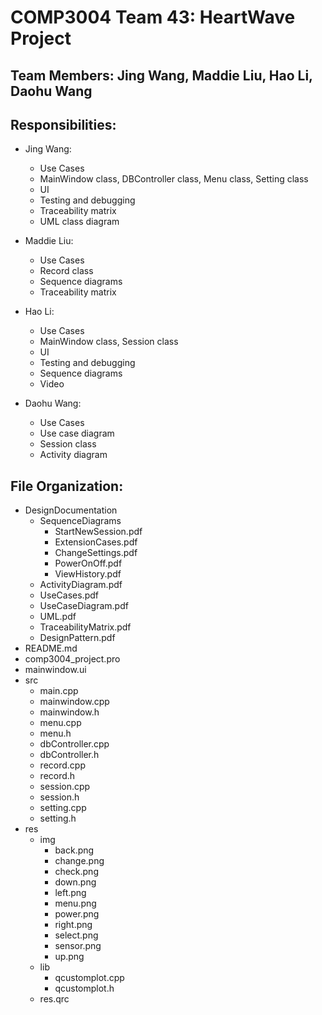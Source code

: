 # COMP3004 Team 43: HeartWave Project

## Team Members: Jing Wang, Maddie Liu, Hao Li, Daohu Wang

## Responsibilities:
- Jing Wang:
  - Use Cases
  - MainWindow class, DBController class, Menu class, Setting class
  - UI
  - Testing and debugging
  - Traceability matrix
  - UML class diagram

- Maddie Liu:
  - Use Cases
  - Record class
  - Sequence diagrams
  - Traceability matrix

- Hao Li:
  - Use Cases
  - MainWindow class, Session class
  - UI
  - Testing and debugging
  - Sequence diagrams
  - Video

- Daohu Wang:
  - Use Cases
  - Use case diagram
  - Session class
  - Activity diagram

## File Organization:
- DesignDocumentation
    - SequenceDiagrams
        - StartNewSession.pdf
        - ExtensionCases.pdf
        - ChangeSettings.pdf
        - PowerOnOff.pdf
        - ViewHistory.pdf
    - ActivityDiagram.pdf
    - UseCases.pdf
    - UseCaseDiagram.pdf
    - UML.pdf
    - TraceabilityMatrix.pdf
    - DesignPattern.pdf
- README.md
- comp3004_project.pro
- mainwindow.ui
- src
    - main.cpp
    - mainwindow.cpp
    - mainwindow.h
    - menu.cpp
    - menu.h
    - dbController.cpp
    - dbController.h
    - record.cpp
    - record.h
    - session.cpp
    - session.h
    - setting.cpp
    - setting.h
- res
    - img
        - back.png
        - change.png
        - check.png
        - down.png
        - left.png
        - menu.png
        - power.png
        - right.png
        - select.png
        - sensor.png
        - up.png
    - lib
        - qcustomplot.cpp
        - qcustomplot.h
    - res.qrc

